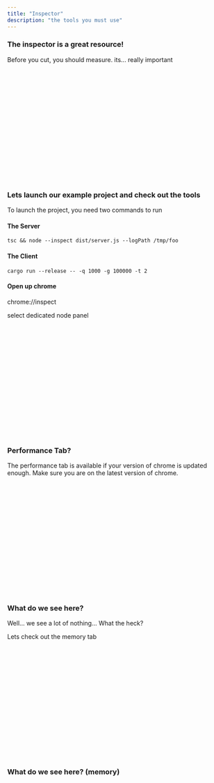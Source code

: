 ```yaml
---
title: "Inspector"
description: "the tools you must use"
---
```


### The inspector is a great resource!
Before you cut, you should measure.  its... really important

<br/>
<br/>
<br/>
<br/>
<br/>
<br/>
<br/>
<br/>
<br/>
<br/>
<br/>
<br/>
<br/>
<br/>
<br/>

### Lets launch our example project and check out the tools
To launch the project, you need two commands to run

#### The Server
```
tsc && node --inspect dist/server.js --logPath /tmp/foo
```

#### The Client
```
cargo run --release -- -q 1000 -g 100000 -t 2
```

#### Open up chrome
chrome://inspect

select dedicated node panel

<br/>
<br/>
<br/>
<br/>
<br/>
<br/>
<br/>
<br/>
<br/>
<br/>
<br/>
<br/>
<br/>
<br/>
<br/>

### Performance Tab?
The performance tab is available if your version of chrome is updated enough.
Make sure you are on the latest version of chrome.

<br/>
<br/>
<br/>
<br/>
<br/>
<br/>
<br/>
<br/>
<br/>
<br/>
<br/>
<br/>
<br/>
<br/>
<br/>

### What do we see here?
Well... we see a lot of nothing...  What the heck?

Lets check out the memory tab

<br/>
<br/>
<br/>
<br/>
<br/>
<br/>
<br/>
<br/>
<br/>
<br/>
<br/>
<br/>
<br/>
<br/>
<br/>

### What do we see here? (memory)

<br/>
<br/>
<br/>
<br/>
<br/>
<br/>
<br/>
<br/>
<br/>
<br/>
<br/>
<br/>
<br/>
<br/>
<br/>

